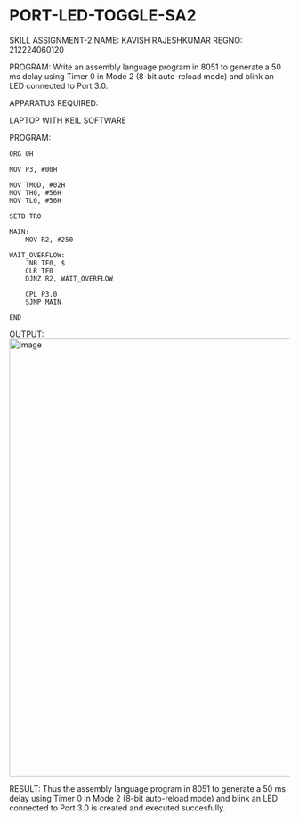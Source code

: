 # PORT-LED-TOGGLE-SA2
SKILL ASSIGNMENT-2
NAME: KAVISH RAJESHKUMAR
REGNO: 212224060120

PROGRAM: Write an assembly language program in 8051 to generate a 50 ms delay using Timer 0 in Mode 2 (8-bit auto-reload mode) and blink an LED connected to Port 3.0.

APPARATUS REQUIRED:

LAPTOP WITH KEIL SOFTWARE

PROGRAM:
```
ORG 0H         

MOV P3, #00H    

MOV TMOD, #02H  
MOV TH0, #56H
MOV TL0, #56H   

SETB TR0        

MAIN:
    MOV R2, #250   

WAIT_OVERFLOW:
    JNB TF0, $     
    CLR TF0        
    DJNZ R2, WAIT_OVERFLOW 

    CPL P3.0       
    SJMP MAIN      

END
```
OUTPUT:
<img width="962" height="786" alt="image" src="https://github.com/user-attachments/assets/6f58bf42-6ab0-4f75-b09b-111db8ee23ce" />

RESULT:
Thus the assembly language program in 8051 to generate a 50 ms delay using Timer 0 in Mode 2 (8-bit auto-reload mode) and blink an LED connected to Port 3.0 is created and executed succesfully.
